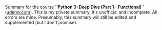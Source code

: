 Summary for the course ''**Python 3: Deep Dive (Part 1 - Functional)**'' ([udemy.com](https://www.udemy.com/course/python-3-deep-dive-part-1/)). This is my private summary, it's unofficial and incomplete. All errors are mine. Presumably, this summary will still be edited and supplemented (but I don't promise).


